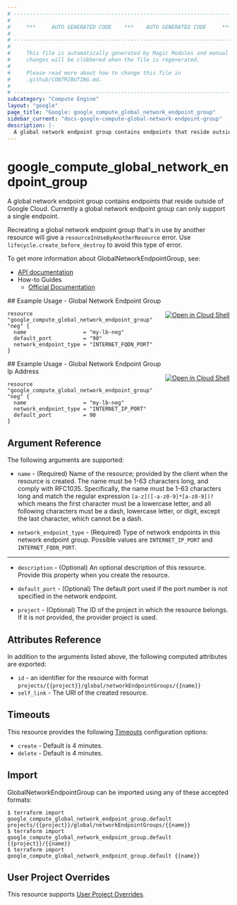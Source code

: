 ```yaml
---
# ----------------------------------------------------------------------------
#
#     ***     AUTO GENERATED CODE    ***    AUTO GENERATED CODE     ***
#
# ----------------------------------------------------------------------------
#
#     This file is automatically generated by Magic Modules and manual
#     changes will be clobbered when the file is regenerated.
#
#     Please read more about how to change this file in
#     .github/CONTRIBUTING.md.
#
# ----------------------------------------------------------------------------
subcategory: "Compute Engine"
layout: "google"
page_title: "Google: google_compute_global_network_endpoint_group"
sidebar_current: "docs-google-compute-global-network-endpoint-group"
description: |-
  A global network endpoint group contains endpoints that reside outside of Google Cloud.
---
```


# google\_compute\_global\_network\_endpoint\_group

A global network endpoint group contains endpoints that reside outside of Google Cloud.
Currently a global network endpoint group can only support a single endpoint.

Recreating a global network endpoint group that's in use by another resource will give a
`resourceInUseByAnotherResource` error. Use `lifecycle.create_before_destroy`
to avoid this type of error.


To get more information about GlobalNetworkEndpointGroup, see:

* [API documentation](https://cloud.google.com/compute/docs/reference/rest/beta/networkEndpointGroups)
* How-to Guides
    * [Official Documentation](https://cloud.google.com/load-balancing/docs/negs/internet-neg-concepts)

<div class = "oics-button" style="float: right; margin: 0 0 -15px">
  <a href="https://console.cloud.google.com/cloudshell/open?cloudshell_git_repo=https%3A%2F%2Fgithub.com%2Fterraform-google-modules%2Fdocs-examples.git&cloudshell_working_dir=global_network_endpoint_group&cloudshell_image=gcr.io%2Fgraphite-cloud-shell-images%2Fterraform%3Alatest&open_in_editor=main.tf&cloudshell_print=.%2Fmotd&cloudshell_tutorial=.%2Ftutorial.md" target="_blank">
    <img alt="Open in Cloud Shell" src="//gstatic.com/cloudssh/images/open-btn.svg" style="max-height: 44px; margin: 32px auto; max-width: 100%;">
  </a>
</div>
## Example Usage - Global Network Endpoint Group


```hcl
resource "google_compute_global_network_endpoint_group" "neg" {
  name                  = "my-lb-neg"
  default_port          = "90"
  network_endpoint_type = "INTERNET_FQDN_PORT"
}
```
<div class = "oics-button" style="float: right; margin: 0 0 -15px">
  <a href="https://console.cloud.google.com/cloudshell/open?cloudshell_git_repo=https%3A%2F%2Fgithub.com%2Fterraform-google-modules%2Fdocs-examples.git&cloudshell_working_dir=global_network_endpoint_group_ip_address&cloudshell_image=gcr.io%2Fgraphite-cloud-shell-images%2Fterraform%3Alatest&open_in_editor=main.tf&cloudshell_print=.%2Fmotd&cloudshell_tutorial=.%2Ftutorial.md" target="_blank">
    <img alt="Open in Cloud Shell" src="//gstatic.com/cloudssh/images/open-btn.svg" style="max-height: 44px; margin: 32px auto; max-width: 100%;">
  </a>
</div>
## Example Usage - Global Network Endpoint Group Ip Address


```hcl
resource "google_compute_global_network_endpoint_group" "neg" {
  name                  = "my-lb-neg"
  network_endpoint_type = "INTERNET_IP_PORT"
  default_port          = 90
}
```

## Argument Reference

The following arguments are supported:


* `name` -
  (Required)
  Name of the resource; provided by the client when the resource is
  created. The name must be 1-63 characters long, and comply with
  RFC1035. Specifically, the name must be 1-63 characters long and match
  the regular expression `[a-z]([-a-z0-9]*[a-z0-9])?` which means the
  first character must be a lowercase letter, and all following
  characters must be a dash, lowercase letter, or digit, except the last
  character, which cannot be a dash.

* `network_endpoint_type` -
  (Required)
  Type of network endpoints in this network endpoint group.
  Possible values are `INTERNET_IP_PORT` and `INTERNET_FQDN_PORT`.


- - -


* `description` -
  (Optional)
  An optional description of this resource. Provide this property when
  you create the resource.

* `default_port` -
  (Optional)
  The default port used if the port number is not specified in the
  network endpoint.

* `project` - (Optional) The ID of the project in which the resource belongs.
    If it is not provided, the provider project is used.


## Attributes Reference

In addition to the arguments listed above, the following computed attributes are exported:

* `id` - an identifier for the resource with format `projects/{{project}}/global/networkEndpointGroups/{{name}}`
* `self_link` - The URI of the created resource.


## Timeouts

This resource provides the following
[Timeouts](/docs/configuration/resources.html#timeouts) configuration options:

- `create` - Default is 4 minutes.
- `delete` - Default is 4 minutes.

## Import

GlobalNetworkEndpointGroup can be imported using any of these accepted formats:

```
$ terraform import google_compute_global_network_endpoint_group.default projects/{{project}}/global/networkEndpointGroups/{{name}}
$ terraform import google_compute_global_network_endpoint_group.default {{project}}/{{name}}
$ terraform import google_compute_global_network_endpoint_group.default {{name}}
```

## User Project Overrides

This resource supports [User Project Overrides](https://www.terraform.io/docs/providers/google/guides/provider_reference.html#user_project_override).
